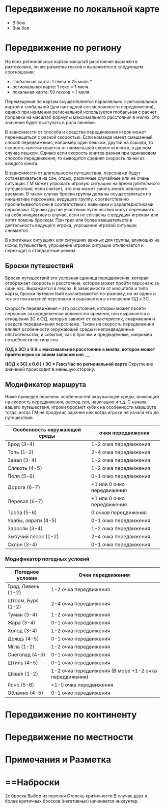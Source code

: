 # Передвижение по локальной карте
* В бою
* Вне боя

# Передвижение по региону
На всех региональных картах масштаб расстояния выражен в разгексовке, он же разметка гексов и выражается в следующем соотношении:
* глобальная карта: 1 гекса = 25 миль
	* 
* региональная карта: 1 гекс = 1 миля
* локальная карта: 50 гексов = 1 миля

Перемещение по картам осуществляется параллельно с региональной картой и глобальной (для наглядной согласованности передвижения), однако при неимении региональной используется глобальная с расчет поправки на масштаб формулы максимального расстояния в милях. Это значение будет выступать в роли линейки.

В зависимости от способа и средства передвижения игрок может перемещаться с разной скоростью. Если команда имеет смешанный способ передвижения, например один пешком, другой на лошади, то скорость просчитывается от наименьшей скорости юнита, в данном случае пешком. Однако если скорость юнитов разная при одинаковом способе передвижения, то выводится средняя скорость пачки из каждого юнита.

В зависимости от длительности путешествия, персонажи будут останавливаться на сон, отдых, различные случайные или не очень ситуации. ГМ может упрощать игровую ситуацию на время длительного путешествия, если считает, что она может занять много реального времени. В таком случае броски группы должны осуществляться по инициативе персонажа, ведущего группу, соответственно просчитываются они в соответствии с навыками и характеристиками персонажа. Однако другие участники путешествия могут перенимать на себя инициативу в случае, если не согласны с ведущим игроком или хотят помочь броском. При трех или более вмешательств в деятельность ведущего игрока, упрощение игровой ситуации снимается.

В критичных ситуациях или ситуациях важных для группы, влияющих на исход путешествия, упрощение игровой ситуации отключается и переходит в стандартный режим.

## Броски путешествий
Броски путешествий это условная единица передвижения, которая отображает скорость и расстояние, которое может пройти персонаж за один час. Выражается в гексах. В зависимости от масштаба и типа карты, броски путешествий высчитываются по-разному, но из одних и тех же показателей персонажа и выражается в отношении ОД к ЗС.

Скорость передвижения – это расстояние, который может пройти персонаж за определенное количество времени, оно выражается в отношении ЗС к ОД, которые зависят от характеристик, снаряжения и средств передвижения персонажа. Также на скорость передвижения влияют особенности окружающей среды и непредвиденные обстоятельства, и события, как в прочем и предвиденные, например потребности по типу сна.

**(ОД x ЗС) x 0.6 = максимальное расстояние в милях, которое может пройти игрок со своим запасом сил , _**

**((ОД x ЗС) x 0.6 ) / ЗС = Гекс/Час по региональной карте**
Округление значений происходит в меньшую сторону.

## Модификатор маршрута
Ниже приведен перечень особенностей окружающей среды, влияющий на скорость передвижения, расход сил, навигацию и т.д. С начала вашего путешествия, игроки бросают кубик на особенности маршрута тогда, когда ГМ не продумал заранее или когда игроки не узнали его до путешествия.

| Особенность окружающей среды | очки передвижения          |
| ---------------------------- | -------------------------- |
| Брод (3-4)                   | 1-2 очка передвижения      |
| Топь (1-2)                   | 2-4 очка передвижения      |
| Завал (3-4)                  | 1-2 очка передвижения      |
| Слякоть (4-5)                | 1-2 очка передвижения      |
| Поля (5-6)                   | 0-1 очко передвижения      |
| Дорога (6-7)                 | +1 или 0 очко передвижения |
| Перевал (6-7)                | +1 или 0 очко передвижения |
| Тропа (5-6)                  | 0 очков передвижения       |
| Ухабы, овраги (4-5)          | 0-1 очко передвижения      |
| Заросли (3-4)                | 1-2 очка передвижения      |
| Зыбучий песок (1-2)          | 2-4 очка передвижения      |
| Склон (3-4)                  | 0-1 очко передвижения      |

### Модификатор погодных условий
| Погодное условие   | Очки передвижения                                     |
| ------------------ | ----------------------------------------------------- |
| Град, Ливень (1-2) | 1-2 очка передвижения                                 |
| Шторм, Буря (1-2)  | 2-4 очка передвижения                                 |
| Туман (3-4)        | 1-2 очка передвижения                                 |
| Жара (3-4)         | 0-1 очко передвижения                                 |
| Холод (3-4)        | 1-2 очка передвижения                                 |
| Дождь (4-5)        | 0-1 очко передвижения                                 |
| Мгла (1-2)         | 1-2 очка передвижения                                 |
| Снегопад (4-5)     | 0-1 очко передвижения                                 |
| Штиль (4-5)        | 0-1 очко передвижения                                 |
| Шквал (1-2)        | 1-2 очка передвижения (В море +1-2 очка передвижения) |
| Ясно (5-6)         | +1-0 очка передвижения                                |
| Облачно (4-5)      | 0-1 очко передвижения                                 |


# Передвижение по континенту

# Передвижение по местности

# Примечания и Разметка




# ==Наброски
2х броска
Выбор из перечня
Степень критичности
В случае двух и более критичных бросков (негативных) начинается инкаунтер.
